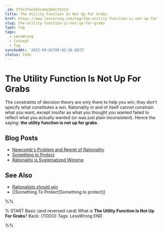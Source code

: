 ```yaml
---
_id: 5f5c37ee1b5cdee568cfb213
title: The Utility Function Is Not Up For Grabs
href: https://www.lesswrong.com/tag/the-utility-function-is-not-up-for-grabs
slug: the-utility-function-is-not-up-for-grabs
type: tag
tags:
  - LessWrong
  - Concept
  - Tag
synchedAt: '2022-09-01T09:42:20.807Z'
status: todo
---
```


# The Utility Function Is Not Up For Grabs

The constraints of decision theory are only there to help you win; they don't specify what constitutes a win. Rationality in and of itself cannot constrain what you want, except insofar as what you thought you wanted failed to reflect what you actually wanted (or was just plain inconsistent). Hence the saying: **the utility function is not up for grabs**.

## Blog Posts

- [Newcomb's Problem and Regret of Rationality](http://lesswrong.com/lw/nc/newcombs_problem_and_regret_of_rationality/)
- [Something to Protect](http://lesswrong.com/lw/nb/something_to_protect/)
- [Rationality is Systematized Winning](http://lesswrong.com/lw/7i/rationality_is_systematized_winning/)

## See Also

- [Rationalists should win](https://wiki.lesswrong.com/wiki/Rationalists_should_win)
- [[Something To Protect|Something to protect]]


%%

% START
Basic (and reversed card)
What is **The Utility Function Is Not Up For Grabs**?
Back: {TODO}
Tags: LessWrong
END
<!--ID: 1663156963750-->


%%
	
